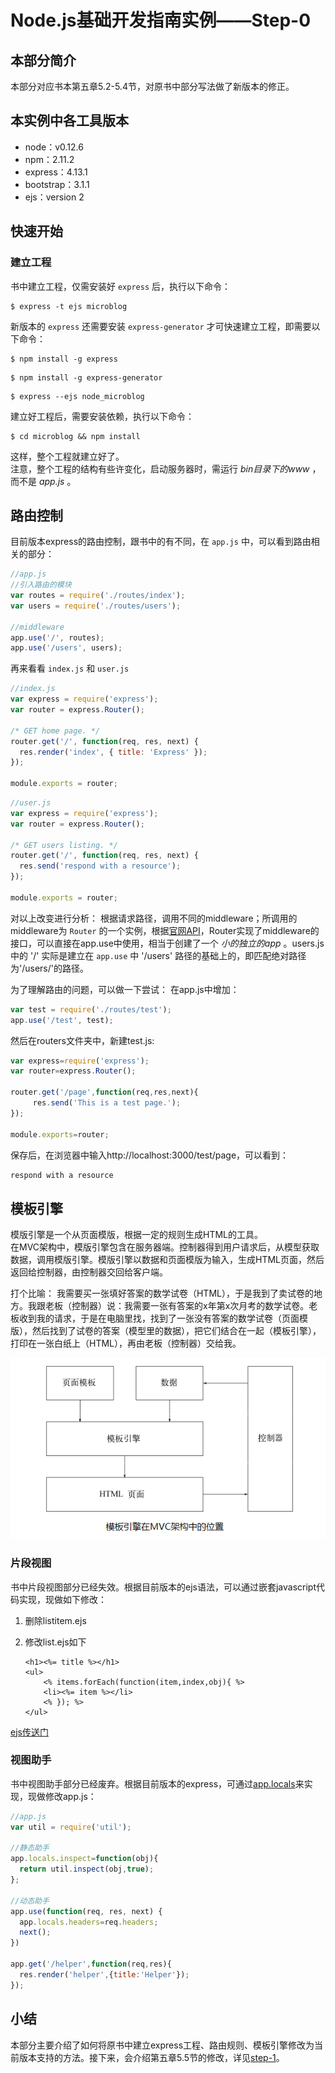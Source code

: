 # Node.js基础开发指南实例——Step-0

## 本部分简介
本部分对应书本第五章5.2-5.4节，对原书中部分写法做了新版本的修正。

## 本实例中各工具版本

* node：v0.12.6
* npm：2.11.2
* express：4.13.1
* bootstrap：3.1.1
* ejs：version 2

## 快速开始

### 建立工程
书中建立工程，仅需安装好 `express` 后，执行以下命令：

```
$ express -t ejs microblog
```

新版本的 `express` 还需要安装 `express-generator` 才可快速建立工程，即需要以下命令：

```
$ npm install -g express
```

```
$ npm install -g express-generator
```

```
$ express --ejs node_microblog
```

建立好工程后，需要安装依赖，执行以下命令：

```
$ cd microblog && npm install
```

这样，整个工程就建立好了。  
注意，整个工程的结构有些许变化，启动服务器时，需运行 *bin目录下的www* ，而不是 *app.js* 。

## 路由控制
目前版本express的路由控制，跟书中的有不同，在 `app.js` 中，可以看到路由相关的部分：

```javascript
//app.js
//引入路由的模块
var routes = require('./routes/index');
var users = require('./routes/users');

//middleware
app.use('/', routes);
app.use('/users', users);
```

再来看看 `index.js` 和 `user.js`

```javascript
//index.js
var express = require('express');
var router = express.Router();

/* GET home page. */
router.get('/', function(req, res, next) {
  res.render('index', { title: 'Express' });
});

module.exports = router;
```

```javascript
//user.js
var express = require('express');
var router = express.Router();

/* GET users listing. */
router.get('/', function(req, res, next) {
  res.send('respond with a resource');
});

module.exports = router;
```

对以上改变进行分析：
根据请求路径，调用不同的middleware；所调用的middleware为 `Router` 的一个实例，根据[官网API](http://expressjs.com/4x/api.html#router)，Router实现了middleware的接口，可以直接在app.use中使用，相当于创建了一个 *小的独立的app* 。users.js中的 '/' 实际是建立在 `app.use` 中 '/users' 路径的基础上的，即匹配绝对路径为'/users/'的路径。

为了理解路由的问题，可以做一下尝试：
在app.js中增加：

```javascript
var test = require('./routes/test');
app.use('/test', test);
```

然后在routers文件夹中，新建test.js:

```javascript
var express=require('express');
var router=express.Router();

router.get('/page',function(req,res,next){
     res.send('This is a test page.');
});

module.exports=router;
```

保存后，在浏览器中输入http://localhost:3000/test/page，可以看到：

```html
respond with a resource
```


## 模板引擎
模版引擎是一个从页面模版，根据一定的规则生成HTML的工具。  
在MVC架构中，模版引擎包含在服务器端。控制器得到用户请求后，从模型获取数据，调用模版引擎。模版引擎以数据和页面模版为输入，生成HTML页面，然后返回给控制器，由控制器交回给客户端。

打个比喻：
我需要买一张填好答案的数学试卷（HTML），于是我到了卖试卷的地方。我跟老板（控制器）说：我需要一张有答案的x年第x次月考的数学试卷。老板收到我的请求，于是在电脑里找，找到了一张没有答案的数学试卷（页面模版），然后找到了试卷的答案（模型里的数据），把它们结合在一起（模板引擎），打印在一张白纸上（HTML），再由老板（控制器）交给我。

![模板引擎在MVC架构中的位置](./README_img/template_1.png)

### 片段视图
书中片段视图部分已经失效。根据目前版本的ejs语法，可以通过嵌套javascript代码实现，现做如下修改：  

1. 删除listitem.ejs
2. 修改list.ejs如下

	```ejs
	<h1><%= title %></h1>
	<ul>
		<% items.forEach(function(item,index,obj){ %>
		<li><%= item %></li>
		<% }); %>
	</ul>
	```

[ejs传送门](https://github.com/mde/ejs)

### 视图助手
书中视图助手部分已经废弃。根据目前版本的express，可通过[app.locals](http://expressjs.com/4x/api.html#app.locals)来实现，现做修改app.js：

```javascript
//app.js
var util = require('util');

//静态助手
app.locals.inspect=function(obj){
  return util.inspect(obj,true);
};

//动态助手
app.use(function(req, res, next) {
  app.locals.headers=req.headers;
  next();
})

app.get('/helper',function(req,res){
  res.render('helper',{title:'Helper'});
});
```

## 小结
本部分主要介绍了如何将原书中建立express工程、路由规则、模板引擎修改为当前版本支持的方法。接下来，会介绍第五章5.5节的修改，详见[step-1](https://github.com/lizijie1993/node_microblog/tree/step-1)。